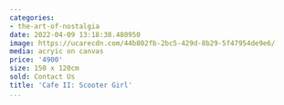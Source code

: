 ```yaml
---
categories:
- the-art-of-nostalgia
date: 2022-04-09 13:18:38.480950
image: https://ucarecdn.com/44b802fb-2bc5-429d-8b29-5f47954de9e6/
media: acryic on canvas
price: '4900'
size: 150 x 120cm
sold: Contact Us
title: 'Cafe II: Scooter Girl'
...
```

